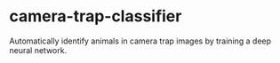 # camera-trap-classifier
Automatically identify animals in camera trap images by training a deep neural network.
